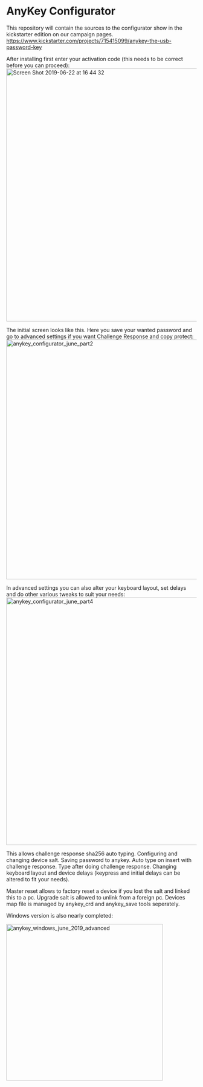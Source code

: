 # AnyKey Configurator

This repository will contain the sources to the configurator show in the kickstarter edition on our campaign pages.
https://www.kickstarter.com/projects/715415099/anykey-the-usb-password-key

After installing first enter your activation code (this needs to be correct before you can proceed):
<img width="669" alt="Screen Shot 2019-06-22 at 16 44 32" src="https://user-images.githubusercontent.com/710803/59965360-26d33480-950d-11e9-9503-f92092bca22f.png">


The initial screen looks like this. Here you save your wanted password and go to advanced settings if you want Challenge Response and copy protect:
<img width="634" alt="anykey_configurator_june_part2" src="https://user-images.githubusercontent.com/710803/59965310-75340380-950c-11e9-9d31-b38a8a0aad76.png">

In advanced settings you can also alter your keyboard layout, set delays and do other various tweaks to suit your needs:
<img width="655" alt="anykey_configurator_june_part4" src="https://user-images.githubusercontent.com/710803/59965311-75cc9a00-950c-11e9-9cd7-c8bb33f3c54f.png">

This allows challenge response sha256 auto typing. Configuring and changing device salt.
Saving password to anykey. Auto type on insert with challenge response. Type after doing challenge response.
Changing keyboard layout and device delays (keypress and initial delays can be altered to fit your needs).

Master reset allows to factory reset a device if you lost the salt and linked this to a pc.
Upgrade salt is allowed to unlink from a foreign pc. Devices map file is managed by anykey_crd and anykey_save tools seperately.



Windows version is also nearly completed:

<img width="414" alt="anykey_windows_june_2019_advanced" src="https://user-images.githubusercontent.com/710803/59970343-94a64d00-955b-11e9-8449-94b602a09505.PNG">
